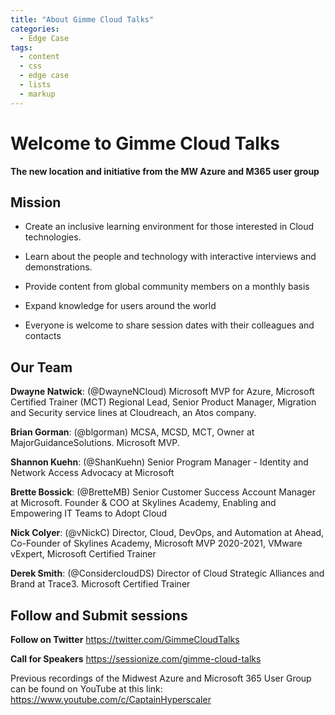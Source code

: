 ```yaml
---
title: "About Gimme Cloud Talks"
categories:
  - Edge Case
tags:
  - content
  - css
  - edge case
  - lists
  - markup
---
```


# **Welcome to Gimme Cloud Talks** 

**The new location and initiative from the MW Azure and M365 user group**

## **Mission**
- Create an inclusive learning environment for those interested in Cloud technologies.

- Learn about the people and technology with interactive interviews and demonstrations.

- Provide content from global community members on a monthly basis

- Expand knowledge for users around the world

- Everyone is welcome to share session dates with their colleagues and contacts

## **Our Team**

**Dwayne Natwick**: (@DwayneNCloud) Microsoft MVP for Azure, Microsoft Certified Trainer (MCT) Regional Lead, Senior Product Manager, Migration and Security service lines at Cloudreach, an Atos company. 

**Brian Gorman**: (@blgorman) MCSA, MCSD, MCT, Owner at MajorGuidanceSolutions. Microsoft MVP.

**Shannon Kuehn**: (@ShanKuehn) Senior Program Manager - Identity and Network Access Advocacy at Microsoft

**Brette Bossick**: (@BretteMB) Senior Customer Success Account Manager at Microsoft. Founder & COO at Skylines Academy, Enabling and Empowering IT Teams to Adopt Cloud

**Nick Colyer**: (@vNickC) Director, Cloud, DevOps, and Automation at Ahead, Co-Founder of Skylines Academy, Microsoft MVP 2020-2021, VMware vExpert, Microsoft Certified Trainer

**Derek Smith**: (@ConsidercloudDS) Director of Cloud Strategic Alliances and Brand at Trace3. Microsoft Certified Trainer

## **Follow and Submit sessions**

**Follow on Twitter** <a rel="noreferrer noopener" href="https://twitter.com/GimmeCloudTalks" target="_blank">https://twitter.com/GimmeCloudTalks</a>

**Call for Speakers** <a rel="noreferrer noopener" href="https://sessionize.com/gimme-cloud-talks" target="_blank">https://sessionize.com/gimme-cloud-talks</a>


Previous recordings of the Midwest Azure and Microsoft 365 User Group can be found on YouTube at this link: <https://www.youtube.com/c/CaptainHyperscaler>
